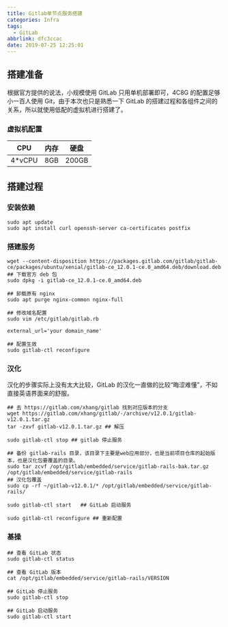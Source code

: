 ```yaml
---
title: Gitlab单节点服务搭建
categories: Infra
tags:
  - GitLab
abbrlink: dfc3ccac
date: 2019-07-25 12:25:01
---
```

## 搭建准备
根据官方提供的说法，小规模使用 GitLab 只用单机部署即可，4C8G 的配置足够小一百人使用 Git，由于本次也只是熟悉一下 GitLab 的搭建过程和各组件之间的关系，所以就使用低配的虚拟机进行搭建了。
### 虚拟机配置
|CPU|内存|硬盘|
|---|---|---|
|4\*vCPU|8GB|200GB|
<!--more-->
## 搭建过程
### 安装依赖
```
sudo apt update
sudo apt install curl openssh-server ca-certificates postfix
```

### 搭建服务
```
wget --content-disposition https://packages.gitlab.com/gitlab/gitlab-ce/packages/ubuntu/xenial/gitlab-ce_12.0.1-ce.0_amd64.deb/download.deb		## 下载官方 deb 包
sudo dpkg -i gitlab-ce_12.0.1-ce.0_amd64.deb

## 卸载原有 nginx
sudo apt purge nginx-common nginx-full

## 修改域名配置
sudo vim /etc/gitlab/gitlab.rb

external_url='your domain_name'

## 配置生效
sudo gitlab-ctl reconfigure
```

### 汉化
汉化的步骤实际上没有太大比较，GitLab 的汉化一直做的比较“晦涩难懂”，不如直接英语界面来的舒服。

```
## 去 https://gitlab.com/xhang/gitlab 找到对应版本的分支
wget https://gitlab.com/xhang/gitlab/-/archive/v12.0.1/gitlab-v12.0.1.tar.gz
tar -zxvf gitlab-v12.0.1.tar.gz ## 解压

sudo gitlab-ctl stop ## gitlab 停止服务

## 备份 gitlab-rails 目录，该目录下主要是web应用部分，也是当前项目仓库的起始版本，也是汉化包要覆盖的目录。
sudo tar zcvf /opt/gitlab/embedded/service/gitlab-rails-bak.tar.gz /opt/gitlab/embedded/service/gitlab-rails 
## 汉化包覆盖
sudo cp -rf ~/gitlab-v12.0.1/* /opt/gitlab/embedded/service/gitlab-rails/

sudo gitlab-ctl start 	## GitLab 启动服务

sudo gitlab-ctl reconfigure ## 重新配置
```

### 基操
```
## 查看 GitLab 状态
sudo gitlab-ctl status

## 查看 GitLab 版本
cat /opt/gitlab/embedded/service/gitlab-rails/VERSION

## GitLab 停止服务
sudo gitlab-ctl stop

## GitLab 启动服务
sudo gitlab-ctl start
```
